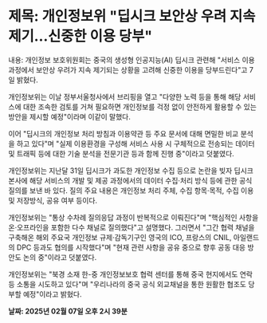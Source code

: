 # **제목: 개인정보위 "딥시크 보안상 우려 지속 제기…신중한 이용 당부"**

  내용: 개인정보 보호위원회는 중국의 생성형 인공지능(AI) 딥시크 관련해 "서비스 이용과정에서 보안상 우려가 지속 제기되는 상황을 고려해 신중한 이용을 당부드린다"고 7일 밝혔다. 

개인정보위는 이날 정부서울청사에서 브리핑을 열고 "다양한 노력 등을 통해 해당 서비스에 대한 조속한 검토를 거쳐 필요하면 개인정보를 걱정 없이 안전하게 활용할 수 있는 방안을 제시할 예정"이라며 이같이 말했다. 

이어 "딥시크의 개인정보 처리 방침과 이용약관 등 주요 문서에 대해 면밀한 비교 분석을 하고 있다"며 "실제 이용환경을 구성해 서비스 사용 시 구체적으로 전송되는 데이터 및 트래픽 등에 대한 기술 분석을 전문기관 등과 함께 진행 중"이라고 덧붙였다. 

개인정보위는 지난달 31일 딥시크가 과도한 개인정보 수집 등으로 논란을 빚자 딥시크 본사에 해당 서비스의 개발 및 제공 과정에서의 데이터 수집·처리 방식 등에 관한 공식 질의를 보낸 바 있다. 질의 주요 내용은 개인정보 처리 주체, 수집 항목·목적, 수집 이용 및 저장방식, 공유 여부 등이다. 

개인정보위는 "통상 수차례 질의응답 과정이 반복적으로 이뤄진다"며 "핵심적인 사항을 온·오프라인을 포함한 다수 채널로 질의했다"고 설명했다. 그러면서 "그간 협력 채널을 구축해온 해외 주요국 개인정보 규제·감독기구인 영국의 ICO, 프랑스의 CNIL, 아일랜드의 DPC 등과도 협의를 시작했다"며 "현재 관련 사항을 공유 중으로 향후 공동 대응 방안도 논의 중"이라고 덧붙였다. 

개인정보위는 "북경 소재 한-중 개인정보보호 협력 센터를 통해 중국 현지에서도 연락 등 소통을 시도하고 있다"며 "우리나라의 중국 공식 외교채널을 통한 원활한 협조도 당부할 예정"이라고 밝혔다.

  **날짜: 2025년 02월 07일 오후 2시 39분**